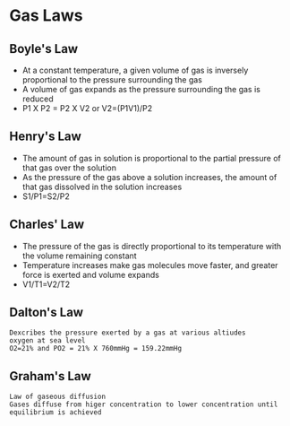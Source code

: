 # Gas Laws

## Boyle's Law
  * At a constant temperature, a given volume of gas is inversely proportional to the pressure surrounding the gas
  * A volume of gas expands as the pressure surrounding the gas is reduced
  * P1 X P2 = P2 X V2 or V2=(P1V1)/P2

## Henry's Law
  * The amount of gas in solution is proportional to the partial pressure of that gas over the solution
  * As the pressure of the gas above a solution increases, the amount of that gas dissolved in the solution increases
  * S1/P1=S2/P2

## Charles' Law
  * The pressure of the gas is directly proportional to its temperature with the volume remaining constant
  * Temperature increases make gas molecules move faster, and greater force is exerted and volume expands
  * V1/T1=V2/T2

## Dalton's Law
    Dexcribes the pressure exerted by a gas at various altiudes
    oxygen at sea level
    O2=21% and PO2 = 21% X 760mmHg = 159.22mmHg

## Graham's Law
    Law of gaseous diffusion
    Gases diffuse from higer concentration to lower concentration until equilibrium is achieved

